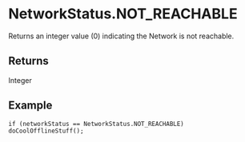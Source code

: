 NetworkStatus.NOT_REACHABLE
===========================

Returns an integer value (0) indicating the Network is not reachable.

Returns
-------

Integer

Example
-------

    if (networkStatus == NetworkStatus.NOT_REACHABLE) doCoolOfflineStuff();
